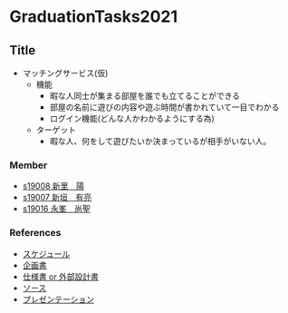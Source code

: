 # GraduationTasks2021

## Title
- マッチングサービス(仮)
    - 機能
        - 暇な人同士が集まる部屋を誰でも立てることができる
        - 部屋の名前に遊びの内容や遊ぶ時間が書かれていて一目でわかる
        - ログイン機能(どんな人かわかるようにする為)
    - ターゲット
        - 暇な人、何をして遊びたいか決まっているが相手がいない人。

### Member

- [s19008 新里　陽](https://github.com/s19008)
- [s19007 新垣　有亮](https://github.com/s19007)
- [s19016 永峯　尚聖](https://github.com/s19016)

### References

- [スケジュール](リンク)
- [企画書](リスク)
- [仕様書 or 外部設計書](リンク)
- [ソース](リンク)
- [プレゼンテーション](リンク)